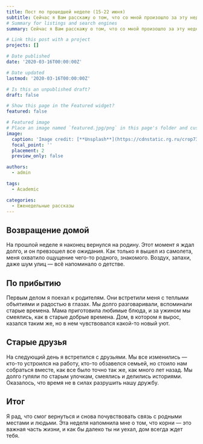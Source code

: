 ```yaml
---
title: Пост по прошедшей неделе (15-22 июня)
subtitle: Сейчас я Вам расскажу о том, что со мной произошло за эту неделю...
# Summary for listings and search engines
summary: Сейчас я Вам расскажу о том, что со мной произошло за эту неделю...

# Link this post with a project
projects: []

# Date published
date: '2020-03-16T00:00:00Z'

# Date updated
lastmod: '2020-03-16T00:00:00Z'

# Is this an unpublished draft?
draft: false

# Show this page in the Featured widget?
featured: false

# Featured image
# Place an image named `featured.jpg/png` in this page's folder and customize its options here.
image:
  caption: 'Image credit: [**Unsplash**](https://cdnstatic.rg.ru/crop735x414/uploads/images/135/37/51/ponchik-1000.jpg)'
  focal_point: ''
  placement: 2
  preview_only: false

authors:
  - admin

tags:
  - Academic

categories:
  - Еженедельные рассказы
---
```

## Возвращение домой

На прошлой неделе я наконец вернулся на родину. Этот момент я ждал долго, и он превзошел все ожидания. Как только я вышел из самолета, меня охватило ощущение чего-то родного, знакомого. Воздух, запахи, даже шум улиц — всё напоминало о детстве.

## По прибытию

Первым делом я поехал к родителям. Они встретили меня с теплыми объятиями и радостью в глазах. Мы долго разговаривали, вспоминали старые времена. Мама приготовила любимые блюда, и за ужином мы смеялись, как в старые добрые времена. Дом, в котором я вырос, казался таким же, но в нем чувствовался какой-то новый уют.


## Старые друзья

На следующий день я встретился с друзьями. Мы все изменились — кто-то устроился на работу, кто-то обзавелся семьей, но стоило нам собраться вместе, как все было точно так же, как много лет назад. Мы долго гуляли по старым улочкам, смеялись и делились историями. Оказалось, что время не в силах разрушить нашу дружбу.


## Итог

Я рад, что смог вернуться и снова почувствовать связь с родными местами и людьми. Эта неделя напомнила мне о том, что корни — это важная часть жизни, и как бы далеко ты ни уехал, дом всегда ждет тебя.

